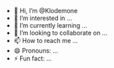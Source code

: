 - 👋 Hi, I’m @Klodemone
- 👀 I’m interested in ...
- 🌱 I’m currently learning ...
- 💞️ I’m looking to collaborate on ...
- 📫 How to reach me ...
- 😄 Pronouns: ...
- ⚡ Fun fact: ...

<!---
Klodemone/Klodemone is a ✨ special ✨ repository because its `README.md` (this file) appears on your GitHub profile.
You can click the Preview link to take a look at your changes.
--->
